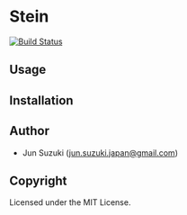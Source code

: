 # Stein
[![Build Status](https://travis-ci.org/JunSuzukiJapan/stein.svg?branch=master)](https://travis-ci.org/JunSuzukiJapan/stein)


## Usage

## Installation

## Author

* Jun Suzuki (jun.suzuki.japan@gmail.com)

## Copyright

Licensed under the MIT License.
